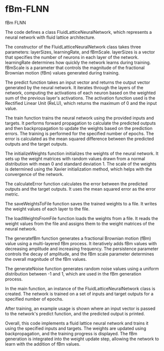 # fBm-FLNN
fBm FLNN

The code defines a class FluidLatticeNeuralNetwork, which represents a neural network with fluid lattice architecture.

The constructor of the FluidLatticeNeuralNetwork class takes three parameters: layerSizes, learningRate, and fBmScale. layerSizes is a vector that specifies the number of neurons in each layer of the network. learningRate determines how quickly the network learns during training. fBmScale is a parameter that controls the magnitude of the fractional Brownian motion (fBm) values generated during training.

The predict function takes an input vector and returns the output vector generated by the neural network. It iterates through the layers of the network, computing the activations of each neuron based on the weighted sum of the previous layer's activations. The activation function used is the Rectified Linear Unit (ReLU), which returns the maximum of 0 and the input value.

The train function trains the neural network using the provided inputs and targets. It performs forward propagation to calculate the predicted outputs and then backpropagation to update the weights based on the prediction errors. The training is performed for the specified number of epochs. The error is calculated as the mean squared difference between the predicted outputs and the target outputs.

The initializeWeights function initializes the weights of the neural network. It sets up the weight matrices with random values drawn from a normal distribution with mean 0 and standard deviation 1. The scale of the weights is determined using the Xavier initialization method, which helps with the convergence of the network.

The calculateError function calculates the error between the predicted outputs and the target outputs. It uses the mean squared error as the error metric.

The saveWeightsToFile function saves the trained weights to a file. It writes the weight values of each layer to the file.

The loadWeightsFromFile function loads the weights from a file. It reads the weight values from the file and assigns them to the weight matrices of the neural network.

The generatefBm function generates a fractional Brownian motion (fBm) value using a multi-layered fBm process. It iteratively adds fBm values with decreasing amplitude and increasing frequency. The persistence parameter controls the decay of amplitude, and the fBm scale parameter determines the overall magnitude of the fBm values.

The generateNoise function generates random noise values using a uniform distribution between -1 and 1, which are used in the fBm generation process.

In the main function, an instance of the FluidLatticeNeuralNetwork class is created. The network is trained on a set of inputs and target outputs for a specified number of epochs.

After training, an example usage is shown where an input vector is passed to the network's predict function, and the predicted output is printed.

Overall, this code implements a fluid lattice neural network and trains it using the specified inputs and targets. The weights are updated using backpropagation, and the training progress is displayed. The fBm generation is integrated into the weight update step, allowing the network to learn with the addition of fBm values.
